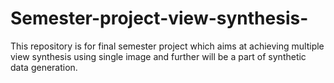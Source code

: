 # Semester-project-view-synthesis-
This repository is for final semester project which aims at achieving multiple view synthesis using single image and further will be a part of synthetic data generation.
